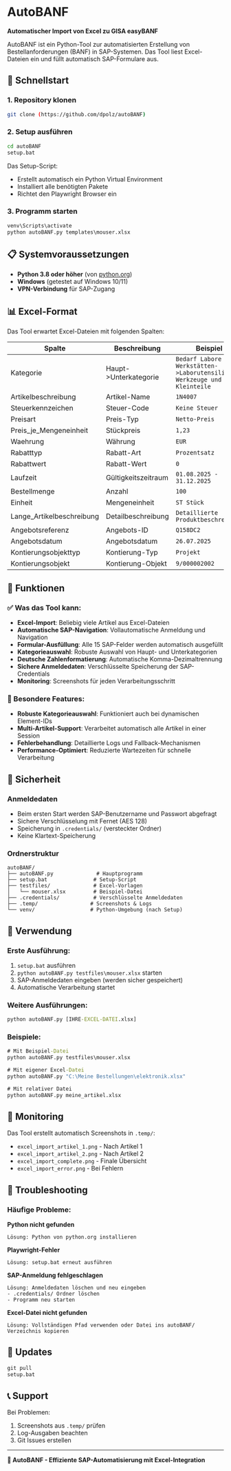 # AutoBANF

**Automatischer Import von Excel zu GISA easyBANF**

AutoBANF ist ein Python-Tool zur automatisierten Erstellung von Bestellanforderungen (BANF) in SAP-Systemen. Das Tool liest Excel-Dateien ein und füllt automatisch SAP-Formulare aus.

## 🚀 Schnellstart

### 1. Repository klonen
```bash
git clone (https://github.com/dpolz/autoBANF)
```

### 2. Setup ausführen
```cmd
cd autoBANF
setup.bat
```

Das Setup-Script:
- Erstellt automatisch ein Python Virtual Environment
- Installiert alle benötigten Pakete
- Richtet den Playwright Browser ein

### 3. Programm starten
```cmd
venv\Scripts\activate
python autoBANF.py templates\mouser.xlsx
```

## 📋 Systemvoraussetzungen

- **Python 3.8 oder höher** (von [python.org](https://python.org))
- **Windows** (getestet auf Windows 10/11)
- **VPN-Verbindung** für SAP-Zugang

## 📊 Excel-Format

Das Tool erwartet Excel-Dateien mit folgenden Spalten:

| Spalte | Beschreibung | Beispiel |
|--------|--------------|----------|
| Kategorie | Haupt->Unterkategorie | `Bedarf Labore und Werkstätten->Laborutensilien, Werkzeuge und Kleinteile` |
| Artikelbeschreibung | Artikel-Name | `1N4007` |
| Steuerkennzeichen | Steuer-Code | `Keine Steuer` |
| Preisart | Preis-Typ | `Netto-Preis` |
| Preis_je_Mengeneinheit | Stückpreis | `1,23` |
| Waehrung | Währung | `EUR` |
| Rabatttyp | Rabatt-Art | `Prozentsatz` |
| Rabattwert | Rabatt-Wert | `0` |
| Laufzeit | Gültigkeitszeitraum | `01.08.2025 - 31.12.2025` |
| Bestellmenge | Anzahl | `100` |
| Einheit | Mengeneinheit | `ST Stück` |
| Lange_Artikelbeschreibung | Detailbeschreibung | `Detaillierte Produktbeschreibung` |
| Angebotsreferenz | Angebots-ID | `Q158DC2` |
| Angebotsdatum | Angebotsdatum | `26.07.2025` |
| Kontierungsobjekttyp | Kontierung-Typ | `Projekt` |
| Kontierungsobjekt | Kontierung-Objekt | `9/000002002` |

## 🔧 Funktionen

### ✅ Was das Tool kann:
- **Excel-Import**: Beliebig viele Artikel aus Excel-Dateien
- **Automatische SAP-Navigation**: Vollautomatische Anmeldung und Navigation
- **Formular-Ausfüllung**: Alle 15 SAP-Felder werden automatisch ausgefüllt
- **Kategorieauswahl**: Robuste Auswahl von Haupt- und Unterkategorien
- **Deutsche Zahlenformatierung**: Automatische Komma-Dezimaltrennung
- **Sichere Anmeldedaten**: Verschlüsselte Speicherung der SAP-Credentials
- **Monitoring**: Screenshots für jeden Verarbeitungsschritt

### 🎯 Besondere Features:
- **Robuste Kategorieauswahl**: Funktioniert auch bei dynamischen Element-IDs
- **Multi-Artikel-Support**: Verarbeitet automatisch alle Artikel in einer Session
- **Fehlerbehandlung**: Detaillierte Logs und Fallback-Mechanismen
- **Performance-Optimiert**: Reduzierte Wartezeiten für schnelle Verarbeitung

## 🔐 Sicherheit

### Anmeldedaten
- Beim ersten Start werden SAP-Benutzername und Passwort abgefragt
- Sichere Verschlüsselung mit Fernet (AES 128)
- Speicherung in `.credentials/` (versteckter Ordner)
- Keine Klartext-Speicherung

### Ordnerstruktur
```
autoBANF/
├── autoBANF.py              # Hauptprogramm
├── setup.bat               # Setup-Script
├── testfiles/              # Excel-Vorlagen
│   └── mouser.xlsx         # Beispiel-Datei
├── .credentials/           # Verschlüsselte Anmeldedaten
├── .temp/                 # Screenshots & Logs
└── venv/                  # Python-Umgebung (nach Setup)
```

## 📝 Verwendung

### Erste Ausführung:
1. `setup.bat` ausführen
2. `python autoBANF.py testfiles\mouser.xlsx` starten
3. SAP-Anmeldedaten eingeben (werden sicher gespeichert)
4. Automatische Verarbeitung startet

### Weitere Ausführungen:
```cmd
python autoBANF.py [IHRE-EXCEL-DATEI.xlsx]
```

### Beispiele:
```cmd
# Mit Beispiel-Datei
python autoBANF.py testfiles\mouser.xlsx

# Mit eigener Excel-Datei
python autoBANF.py "C:\Meine Bestellungen\elektronik.xlsx"

# Mit relativer Datei
python autoBANF.py meine_artikel.xlsx
```

## 📸 Monitoring

Das Tool erstellt automatisch Screenshots in `.temp/`:
- `excel_import_artikel_1.png` - Nach Artikel 1
- `excel_import_artikel_2.png` - Nach Artikel 2
- `excel_import_complete.png` - Finale Übersicht
- `excel_import_error.png` - Bei Fehlern

## 🐛 Troubleshooting

### Häufige Probleme:

**Python nicht gefunden**
```
Lösung: Python von python.org installieren
```

**Playwright-Fehler**
```
Lösung: setup.bat erneut ausführen
```

**SAP-Anmeldung fehlgeschlagen**
```
Lösung: Anmeldedaten löschen und neu eingeben
- .credentials/ Ordner löschen
- Programm neu starten
```

**Excel-Datei nicht gefunden**
```
Lösung: Vollständigen Pfad verwenden oder Datei ins autoBANF/ Verzeichnis kopieren
```

## 🔄 Updates

```cmd
git pull
setup.bat
```

## 📞 Support

Bei Problemen:
1. Screenshots aus `.temp/` prüfen
2. Log-Ausgaben beachten
3. Git Issues erstellen

---

**🎯 AutoBANF - Effiziente SAP-Automatisierung mit Excel-Integration**
